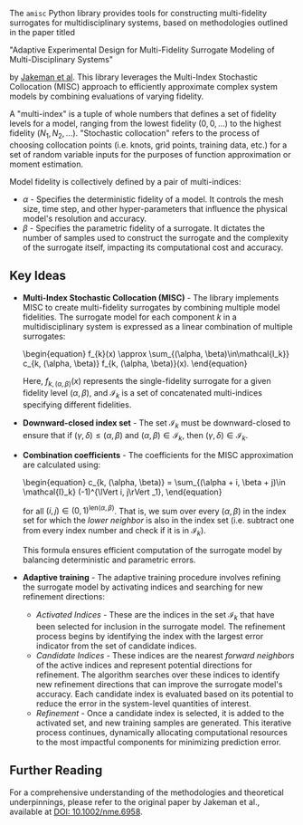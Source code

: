 The `amisc` Python library provides tools for constructing multi-fidelity surrogates for multidisciplinary systems, based on methodologies outlined in the paper titled

"Adaptive Experimental Design for Multi-Fidelity Surrogate Modeling of Multi-Disciplinary Systems" 

by [Jakeman et al](https://onlinelibrary.wiley.com/doi/10.1002/nme.6958). This library leverages the Multi-Index Stochastic Collocation (MISC) approach to efficiently approximate complex system models by combining evaluations of varying fidelity. 

A "multi-index" is a tuple of whole numbers that defines a set of fidelity levels for a model, ranging from the lowest fidelity $(0, 0, \dots)$ to the highest fidelity $(N_1, N_2, \dots)$. "Stochastic collocation" refers to the process of choosing collocation points (i.e. knots, grid points, training data, etc.) for a set of random variable inputs for the purposes of function approximation or moment estimation.

Model fidelity is collectively defined by a pair of multi-indices:

- $\alpha$ - Specifies the deterministic fidelity of a model. It controls the mesh size, time step, and other hyper-parameters that influence the physical model's resolution and accuracy.
- $\beta$ - Specifies the parametric fidelity of a surrogate. It dictates the number of samples used to construct the surrogate and the complexity of the surrogate itself, impacting its computational cost and accuracy.

## Key Ideas

- __Multi-Index Stochastic Collocation (MISC)__ - The library implements MISC to create multi-fidelity surrogates by combining multiple model fidelities. The surrogate model for each component $k$ in a multidisciplinary system is expressed as a linear combination of multiple surrogates:

  \begin{equation}
  f_{k}(x) \approx \sum_{(\alpha, \beta)\in\mathcal{I_k}} c_{k, (\alpha, \beta)} f_{k, (\alpha, \beta)}(x).
  \end{equation}

  Here, $f_{k, (\alpha, \beta)}(x)$ represents the single-fidelity surrogate for a given fidelity level $(\alpha, \beta)$, and $\mathcal{I}_k$ is a set of concatenated multi-indices specifying different fidelities.

- __Downward-closed index set__ - The set $\mathcal{I}_k$ must be downward-closed to ensure that if $(\gamma, \delta) \leq (\alpha, \beta)$ and $(\alpha, \beta) \in \mathcal{I}_k$, then $(\gamma, \delta) \in \mathcal{I}_k$.

- __Combination coefficients__ - The coefficients for the MISC approximation are calculated using:

  \begin{equation}
  c_{k, (\alpha, \beta)} = \sum_{(\alpha + i, \beta + j)\in \mathcal{I}_k} (-1)^{\lVert i, j\rVert _1},
  \end{equation}
    
  for all $(i, j)\in(0, 1)^{\mathrm{len}(\alpha, \beta)}$. That is, we sum over every $(\alpha, \beta)$ in the index set for which the _lower neighbor_ is also in the index set (i.e. subtract one from every index number and check if it is in $\mathcal{I}_k$).

  This formula ensures efficient computation of the surrogate model by balancing deterministic and parametric errors.

- __Adaptive training__ - The adaptive training procedure involves refining the surrogate model by activating indices and searching for new refinement directions:

    - _Activated Indices_ - These are the indices in the set $\mathcal{I}_k$ that have been selected for inclusion in the surrogate model. The refinement process begins by identifying the index with the largest error indicator from the set of candidate indices.
    - _Candidate Indices_ - These indices are the nearest _forward neighbors_ of the active indices and represent potential directions for refinement. The algorithm searches over these indices to identify new refinement directions that can improve the surrogate model's accuracy. Each candidate index is evaluated based on its potential to reduce the error in the system-level quantities of interest.
    - _Refinement_ - Once a candidate index is selected, it is added to the activated set, and new training samples are generated. This iterative process continues, dynamically allocating computational resources to the most impactful components for minimizing prediction error.

## Further Reading

For a comprehensive understanding of the methodologies and theoretical underpinnings, please refer to the original paper by Jakeman et al., available at [DOI: 10.1002/nme.6958](https://onlinelibrary.wiley.com/doi/10.1002/nme.6958).

